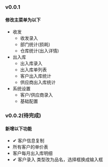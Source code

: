 ### v0.0.1
#### 修改主菜单为以下
- 收发
  - 收发录入
  - 部门统计(损耗)
  - 仓库统计(出入详情)
- 出入库
  - 出入库录入
  - 出入库单列表
  - 客户出入库统计
  - 供应商出入库统计
- 系统设置
  - 客户/供应商录入
  - 基础配置

### v0.0.2(待完成)
#### 新增以下功能
- ✔ 客户信息复制
- 所有客户的单价表
- 客户每月出入库明细
- ✔ 客户录入 类型改为品名，选择框换成输入框